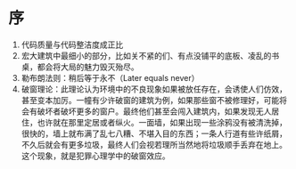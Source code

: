 # 序
1. 代码质量与代码整洁度成正比
2. 宏大建筑中最细小的部分，比如关不紧的们、有点没铺平的底板、凌乱的书桌，都会将大局的魅力毁灭殆尽。
3. 勒布朗法则：稍后等于永不（Later equals never）
4. 破窗理论：此理论认为环境中的不良现象如果被放任存在，会诱使人们仿效，甚至变本加厉。一幢有少许破窗的建筑为例，如果那些窗不被修理好，可能将会有破坏者破坏更多的窗户。最终他们甚至会闯入建筑内，如果发现无人居住，也许就在那里定居或者纵火。一面墙，如果出现一些涂鸦没有被清洗掉，很快的，墙上就布满了乱七八糟、不堪入目的东西；一条人行道有些许纸屑，不久后就会有更多垃圾，最终人们会视若理所当然地将垃圾顺手丢弃在地上。这个现象，就是犯罪心理学中的破窗效应。
